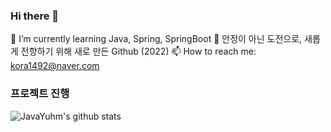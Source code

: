 ### Hi there 👋

<!--
**JavaYuhm/JavaYuhm** is a ✨ _special_ ✨ repository because its `README.md` (this file) appears on your GitHub profile.

Here are some ideas to get you started:

- 🔭 I’m currently working on ...
- 🌱 I’m currently learning ...
- 👯 I’m looking to collaborate on ...
- 🤔 I’m looking for help with ...
- 💬 Ask me about ...
- 📫 How to reach me: ...
- 😄 Pronouns: ...
- ⚡ Fun fact: ...
-->

🌱 I’m currently learning Java, Spring, SpringBoot 
💬 안정이 아닌 도전으로, 새롭게 전향하기 위해 새로 만든 Github (2022) 
📫 How to reach me: kora1492@naver.com

### 프로젝트 진행


![JavaYuhm's github stats](https://github-readme-stats.vercel.app/api?username=JavaYuhm&show_icons=true)

